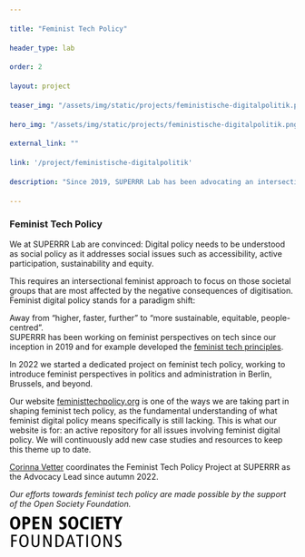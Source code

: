 ```yaml
---

title: "Feminist Tech Policy"

header_type: lab

order: 2

layout: project

teaser_img: "/assets/img/static/projects/feministische-digitalpolitik.png"

hero_img: "/assets/img/static/projects/feministische-digitalpolitik.png"

external_link: ""

link: '/project/feministische-digitalpolitik'

description: "Since 2019, SUPERRR Lab has been advocating an intersectional-feminist digital policy that prioritises fundamental rights, transparency, co-creation, and future viability to tackle current challenges."

---
```


<h3> Feminist Tech Policy</h3>

<p>

We at SUPERRR Lab are convinced: Digital policy needs to be understood as social policy as it addresses social issues such as accessibility, active participation, sustainability and equity.

This requires an intersectional feminist approach to focus on those societal groups that are most affected by the negative consequences of digitisation. Feminist digital policy stands for a paradigm shift:

Away from “higher, faster, further” to “more sustainable, equitable, people-centred”.
<br>
SUPERRR has been working on feminist perspectives on tech since our inception in 2019 and for example developed the <a href="https://superrr.net/feministtech/principles/"> feminist tech principles</a>.

In 2022 we started a dedicated project on feminist tech policy, working to introduce feminist perspectives in politics and administration in Berlin, Brussels, and beyond.

</p>

<p>

Our website <a href="https://feministtechpolicy.org/">feministtechpolicy.org</a> is one of the ways we are taking part in shaping feminist tech policy, as the fundamental understanding of what feminist digital policy means specifically is still lacking. This is what our website is for: an active repository for all issues involving feminist digital policy. We will continuously add new case studies and resources to keep this theme up to date.

</p>

<p> <a href="mailto:corinna@superrr.net">Corinna Vetter</a> coordinates the Feminist Tech Policy Project at SUPERRR as the Advocacy Lead since autumn 2022.</p>

<p><i>Our efforts towards feminist tech policy are made possible by the support of the Open Society Foundation.</i><p>

<img src="/assets/img/static/organizations/osf.png" alt="Logo Open Society Foundation" style="max-width: 200px;">
